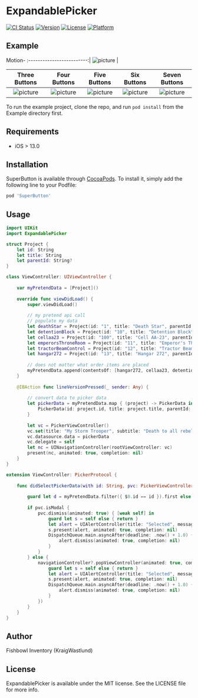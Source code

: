 # ExpandablePicker

[![CI Status](https://img.shields.io/travis/FishbowlInventory/ExpandablePicker.svg?style=flat)](https://travis-ci.org/KraigWastlund/ExpandablePicker)
[![Version](https://img.shields.io/cocoapods/v/ExpandablePicker.svg?style=flat)](https://cocoapods.org/pods/ExpandablePicker)
[![License](https://img.shields.io/cocoapods/l/ExpandablePicker.svg?style=flat)](https://cocoapods.org/pods/ExpandablePicker)
[![Platform](https://img.shields.io/cocoapods/p/ExpandablePicker.svg?style=flat)](https://cocoapods.org/pods/ExpandablePicker)

## Example

Motion-
:-------------------------:|
![picture](https://raw.githubusercontent.com/FishbowlInventory/SuperButton/master/ReadmeResources/example_150_half.gif) |


Three Buttons | Four Buttons | Five Buttons | Six Buttons | Seven Buttons
:-------------------------:|:-------------------------:|:-------------------------:|:-------------------------:|:-------------------------:
![picture](https://raw.githubusercontent.com/FishbowlInventory/ExpandablePicker/master/ReadmeResources/3.png)  |  ![picture](https://raw.githubusercontent.com/FishbowlInventory/ExpandablePicker/master/ReadmeResources/4.png)  |  ![picture](https://raw.githubusercontent.com/FishbowlInventory/ExpandablePicker/master/ReadmeResources/5.png)  |  ![picture](https://raw.githubusercontent.com/FishbowlInventory/ExpandablePicker/master/ReadmeResources/6.png)  |  ![picture](https://raw.githubusercontent.com/FishbowlInventory/ExpandablePicker/master/ReadmeResources/7.png) 

To run the example project, clone the repo, and run `pod install` from the Example directory first.

## Requirements
- iOS > 13.0

## Installation

SuperButton is available through [CocoaPods](https://cocoapods.org). To install
it, simply add the following line to your Podfile:

```ruby
pod 'SuperButton'
```

## Usage
```swift
import UIKit
import ExpandablePicker

struct Project {
    let id: String
    let title: String
    let parentId: String?
}

class ViewController: UIViewController {
    
    var myPretendData = [Project]()
    
    override func viewDidLoad() {
        super.viewDidLoad()
        
        // my pretend api call
        // populate my data
        let deathStar = Project(id: "1", title: "Death Star", parentId: nil)
        let detentionBlock = Project(id: "10", title: "Detention Block", parentId: "1")
        let cellaa23 = Project(id: "100", title: "Cell AA-23", parentId: "10")
        let emperorsThroneRoom = Project(id: "11", title: "Emperor's Throne Room", parentId: "1")
        let tractorBeamControl = Project(id: "12", title: "Tractor Beam Control", parentId: "1")
        let hangar272 = Project(id: "13", title: "Hangar 272", parentId: "1")
        
        // does not matter what order items are placed
        myPretendData.append(contentsOf: [hangar272, cellaa23, detentionBlock, tractorBeamControl, deathStar, emperorsThroneRoom])
    }
    
    @IBAction func lineVersionPressed(_ sender: Any) {
        
        // convert data to picker data
        let pickerData = myPretendData.map { (project) -> PickerData in
            PickerData(id: project.id, title: project.title, parentId: project.parentId)
        }
        
        let vc = PickerViewController()
        vc.set(title: "My Storm Trooper", subtitle: "Death to all rebels")
        vc.datasource.data = pickerData
        vc.delegate = self
        let nc = UINavigationController(rootViewController: vc)
        present(nc, animated: true, completion: nil)
    }
}

extension ViewController: PickerProtocol {
    
    func didSelectPickerData(with id: String, pvc: PickerViewController) {
        
        guard let d = myPretendData.filter({ $0.id == id }).first else { return }
        
        if pvc.isModal {
            pvc.dismiss(animated: true) { [weak self] in
                guard let s = self else { return }
                let alert = UIAlertController(title: "Selected", message: "\(d.title) was selected.", preferredStyle: .alert)
                s.present(alert, animated: true, completion: nil)
                DispatchQueue.main.asyncAfter(deadline: .now() + 1.0) {
                    alert.dismiss(animated: true, completion: nil)
                }
            }
        } else {
            navigationController?.popViewController(animated: true, completion: { [weak self] in
                guard let s = self else { return }
                let alert = UIAlertController(title: "Selected", message: "\(d.title) was selected.", preferredStyle: .alert)
                s.present(alert, animated: true, completion: nil)
                DispatchQueue.main.asyncAfter(deadline: .now() + 1.0) {
                    alert.dismiss(animated: true, completion: nil)
                }
            })
        }
    }
}
```

## Author

Fishbowl Inventory (KraigWastlund)

## License

ExpandablePicker is available under the MIT license. See the LICENSE file for more info.

